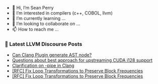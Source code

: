 - 👋 Hi, I’m Sean Perry
- 👀 I’m interested in compilers (c++, COBOL, llvm)
- 🌱 I’m currently learning ...
- 💞️ I’m looking to collaborate on ...
- 📫 How to reach me ...

<!---
s66perry/s66perry is a ✨ special ✨ repository because its `README.md` (this file) appears on your GitHub profile.
You can click the Preview link to take a look at your changes.
--->
### 📕 Latest LLVM Discourse Posts

<!-- DISCOURSE-LLVM:START -->
- [Can Clang Plugin generate AST node?](https://discourse.llvm.org/t/can-clang-plugin-generate-ast-node/85812#post_1)
- [Questions about best approach for upstreaming CUDA i128 support](https://discourse.llvm.org/t/questions-about-best-approach-for-upstreaming-cuda-i128-support/85807#post_7)
- [Clarification on -pipe in Clang](https://discourse.llvm.org/t/clarification-on-pipe-in-clang/85784#post_2)
- [[RFC] Fix Loop Transformations to Preserve Block Frequencies](https://discourse.llvm.org/t/rfc-fix-loop-transformations-to-preserve-block-frequencies/85785#post_13)
- [[RFC] Fix Loop Transformations to Preserve Block Frequencies](https://discourse.llvm.org/t/rfc-fix-loop-transformations-to-preserve-block-frequencies/85785#post_12)
<!-- DISCOURSE-LLVM:END -->
